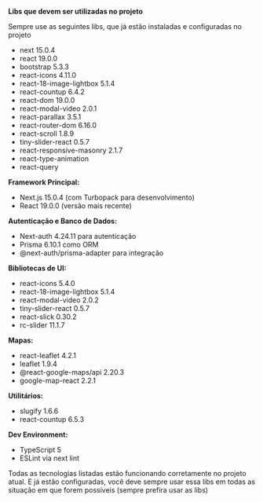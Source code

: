 **Libs que devem ser utilizadas no projeto**

Sempre use as seguintes libs, que já estão instaladas e configuradas no projeto

-   next 15.0.4
-   react 19.0.0
-   bootstrap 5.3.3
-   react-icons 4.11.0
-   react-18-image-lightbox 5.1.4
-   react-countup 6.4.2
-   react-dom 19.0.0
-   react-modal-video 2.0.1
-   react-parallax 3.5.1
-   react-router-dom 6.16.0
-   react-scroll 1.8.9
-   tiny-slider-react 0.5.7
-   react-responsive-masonry 2.1.7
-   react-type-animation
-   react-query

**Framework Principal:**

-   Next.js 15.0.4 (com Turbopack para desenvolvimento)
-   React 19.0.0 (versão mais recente)

**Autenticação e Banco de Dados:**

-   Next-auth 4.24.11 para autenticação
-   Prisma 6.10.1 como ORM
-   @next-auth/prisma-adapter para integração

**Bibliotecas de UI:**

-   react-icons 5.4.0
-   react-18-image-lightbox 5.1.4
-   react-modal-video 2.0.2
-   tiny-slider-react 0.5.7
-   react-slick 0.30.2
-   rc-slider 11.1.7

**Mapas:**

-   react-leaflet 4.2.1
-   leaflet 1.9.4
-   @react-google-maps/api 2.20.3
-   google-map-react 2.2.1

**Utilitários:**

-   slugify 1.6.6
-   react-countup 6.5.3

**Dev Environment:**

-   TypeScript 5
-   ESLint via next lint

Todas as tecnologias listadas estão funcionando corretamente no projeto atual. E já estão configuradas, você deve sempre usar essa libs em todas as situação em que forem possíveis (sempre prefira usar as libs)
